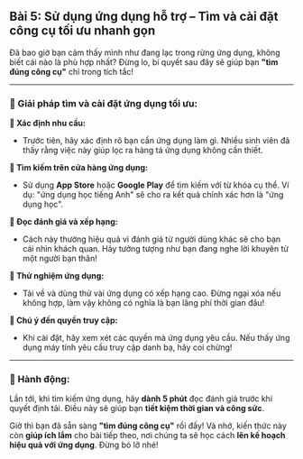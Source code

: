 ## Bài 5: Sử dụng ứng dụng hỗ trợ – Tìm và cài đặt công cụ tối ưu nhanh gọn

Đã bao giờ bạn cảm thấy mình như đang lạc trong rừng ứng dụng, không biết cái nào là phù hợp nhất? Đừng lo, bí quyết sau đây sẽ giúp bạn **"tìm đúng công cụ"** chỉ trong tích tắc!

---

### 📌 Giải pháp tìm và cài đặt ứng dụng tối ưu:

**🔹 Xác định nhu cầu:**
- Trước tiên, hãy xác định rõ bạn cần ứng dụng làm gì. Nhiều sinh viên đã thấy rằng việc này giúp lọc ra hàng tá ứng dụng không cần thiết.

**🔹 Tìm kiếm trên cửa hàng ứng dụng:**
- Sử dụng **App Store** hoặc **Google Play** để tìm kiếm với từ khóa cụ thể. Ví dụ: "ứng dụng học tiếng Anh" sẽ cho ra kết quả chính xác hơn là "ứng dụng học".

**🔹 Đọc đánh giá và xếp hạng:**
- Cách này thường hiệu quả vì đánh giá từ người dùng khác sẽ cho bạn cái nhìn khách quan. Hãy tưởng tượng như bạn đang nghe lời khuyên từ một người bạn thân!

**🔹 Thử nghiệm ứng dụng:**
- Tải về và dùng thử vài ứng dụng có xếp hạng cao. Đừng ngại xóa nếu không hợp, làm vậy không có nghĩa là bạn lãng phí thời gian đâu!

**🔹 Chú ý đến quyền truy cập:**
- Khi cài đặt, hãy xem xét các quyền mà ứng dụng yêu cầu. Nếu thấy ứng dụng máy tính yêu cầu truy cập danh bạ, hãy coi chừng!

---

### 🚀 Hành động:

Lần tới, khi tìm kiếm ứng dụng, hãy **dành 5 phút** đọc đánh giá trước khi quyết định tải. Điều này sẽ giúp bạn **tiết kiệm thời gian và công sức**.

Giờ thì bạn đã sẵn sàng **"tìm đúng công cụ"** rồi đấy! Và nhớ, kiến thức này còn **giúp ích lắm** cho bài tiếp theo, nơi chúng ta sẽ học cách **lên kế hoạch hiệu quả với ứng dụng**. Đừng bỏ lỡ nhé!